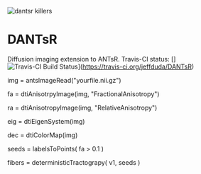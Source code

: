 ![dantsr killers](http://www.picslyrics.net/images/255741-the-killers-are-we-human-or-are-we-dancer.jpg)



# DANTsR
Diffusion imaging extension to ANTsR. Travis-CI status: []![Travis-CI Build Status](https://travis-ci.org/jeffduda/DANTsR.svg?branch=master)](https://travis-ci.org/jeffduda/DANTsR)

img = antsImageRead("yourfile.nii.gz")

fa = dtiAnisotrpyImage(img, "FractionalAnisotropy")

ra = dtiAnisotropyImage(img, "RelativeAnisotropy")

eig = dtiEigenSystem(img)

dec = dtiColorMap(img)

seeds = labelsToPoints( fa > 0.1 )

fibers = deterministicTractograpy( v1, seeds )
